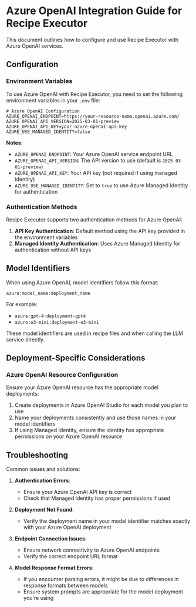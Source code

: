 # Azure OpenAI Integration Guide for Recipe Executor

This document outlines how to configure and use Recipe Executor with Azure OpenAI services.

## Configuration

### Environment Variables

To use Azure OpenAI with Recipe Executor, you need to set the following environment variables in your `.env` file:

```
# Azure OpenAI Configuration
AZURE_OPENAI_ENDPOINT=https://your-resource-name.openai.azure.com/
AZURE_OPENAI_API_VERSION=2025-03-01-preview
AZURE_OPENAI_API_KEY=your-azure-openai-api-key
AZURE_USE_MANAGED_IDENTITY=false
```

**Notes:**

- `AZURE_OPENAI_ENDPOINT`: Your Azure OpenAI service endpoint URL
- `AZURE_OPENAI_API_VERSION`: The API version to use (default is `2025-03-01-preview`)
- `AZURE_OPENAI_API_KEY`: Your API key (not required if using managed identity)
- `AZURE_USE_MANAGED_IDENTITY`: Set to `true` to use Azure Managed Identity for authentication

### Authentication Methods

Recipe Executor supports two authentication methods for Azure OpenAI:

1. **API Key Authentication**: Default method using the API key provided in the environment variables
2. **Managed Identity Authentication**: Uses Azure Managed Identity for authentication without API keys

## Model Identifiers

When using Azure OpenAI, model identifiers follow this format:

```
azure:model_name:deployment_name
```

For example:

- `azure:gpt-4:deployment-gpt4`
- `azure:o3-mini:deployment-o3-mini`

These model identifiers are used in recipe files and when calling the LLM service directly.

## Deployment-Specific Considerations

### Azure OpenAI Resource Configuration

Ensure your Azure OpenAI resource has the appropriate model deployments:

1. Create deployments in Azure OpenAI Studio for each model you plan to use
2. Name your deployments consistently and use those names in your model identifiers
3. If using Managed Identity, ensure the identity has appropriate permissions on your Azure OpenAI resource

## Troubleshooting

Common issues and solutions:

1. **Authentication Errors**:

   - Ensure your Azure OpenAI API key is correct
   - Check that Managed Identity has proper permissions if used

2. **Deployment Not Found**:

   - Verify the deployment name in your model identifier matches exactly with your Azure OpenAI deployment

3. **Endpoint Connection Issues**:

   - Ensure network connectivity to Azure OpenAI endpoints
   - Verify the correct endpoint URL format

4. **Model Response Format Errors**:
   - If you encounter parsing errors, it might be due to differences in response formats between models
   - Ensure system prompts are appropriate for the model deployment you're using
